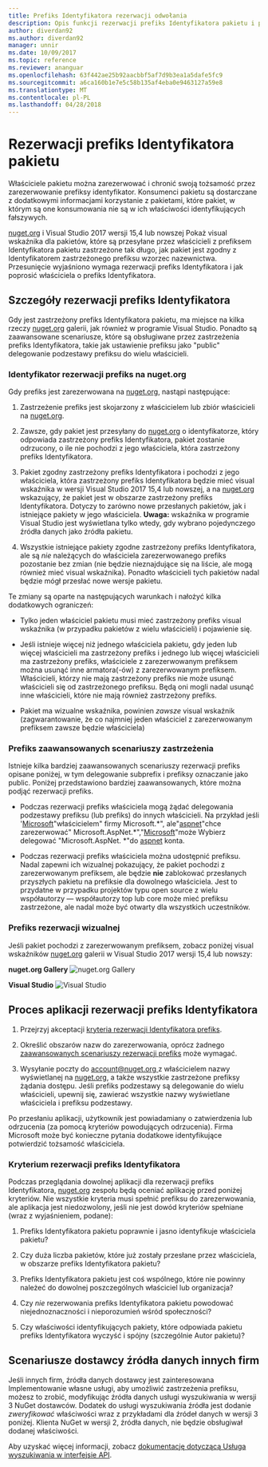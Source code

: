 ```yaml
---
title: Prefiks Identyfikatora rezerwacji odwołania
description: Opis funkcji rezerwacji prefiks Identyfikatora pakietu i przewodnik autora.
author: diverdan92
ms.author: diverdan92
manager: unnir
ms.date: 10/09/2017
ms.topic: reference
ms.reviewer: ananguar
ms.openlocfilehash: 63f442ae25b92aacbbf5af7d9b3ea1a5dafe5fc9
ms.sourcegitcommit: a6ca160b1e7e5c58b135af4eba0e9463127a59e8
ms.translationtype: MT
ms.contentlocale: pl-PL
ms.lasthandoff: 04/28/2018
---
```

# <a name="package-id-prefix-reservation"></a>Rezerwacji prefiks Identyfikatora pakietu

Właściciele pakietu można zarezerwować i chronić swoją tożsamość przez zarezerwowanie prefiksy identyfikator. Konsumenci pakietu są dostarczane z dodatkowymi informacjami korzystanie z pakietami, które pakiet, w którym są one konsumowania nie są w ich właściwości identyfikujących fałszywych. 

[nuget.org](https://www.nuget.org/) i Visual Studio 2017 wersji 15,4 lub nowszej Pokaż visual wskaźnika dla pakietów, które są przesyłane przez właścicieli z prefiksem Identyfikatora pakietu zastrzeżone tak długo, jak pakiet jest zgodny z Identyfikatorem zastrzeżonego prefiksu wzorzec nazewnictwa. Przesunięcie wyjaśniono wymaga rezerwacji prefiks Identyfikatora i jak poprosić właściciela o prefiks Identyfikatora.

## <a name="id-prefix-reservation-details"></a>Szczegóły rezerwacji prefiks Identyfikatora

Gdy jest zastrzeżony prefiks Identyfikatora pakietu, ma miejsce na kilka rzeczy [nuget.org](https://www.nuget.org/) galerii, jak również w programie Visual Studio. Ponadto są zaawansowane scenariusze, które są obsługiwane przez zastrzeżenia prefiks Identyfikatora, takie jak ustawienie prefiksu jako "public" delegowanie podzestawy prefiksu do wielu właścicieli.

### <a name="id-prefix-reservation-on-nugetorg"></a>Identyfikator rezerwacji prefiks na nuget.org

Gdy prefiks jest zarezerwowana na [nuget.org](https://www.nuget.org/), nastąpi następujące:

1. Zastrzeżenie prefiks jest skojarzony z właścicielem lub zbiór właścicieli na [nuget.org](https://www.nuget.org/).

1. Zawsze, gdy pakiet jest przesyłany do [nuget.org](https://www.nuget.org/) o identyfikatorze, który odpowiada zastrzeżony prefiks Identyfikatora, pakiet zostanie odrzucony, o ile nie pochodzi z jego właściciela, która zastrzeżony prefiks Identyfikatora.

1. Pakiet zgodny zastrzeżony prefiks Identyfikatora i pochodzi z jego właściciela, która zastrzeżony prefiks Identyfikatora będzie mieć visual wskaźnika w wersji Visual Studio 2017 15,4 lub nowszej, a na [nuget.org](https://www.nuget.org/) wskazujący, że pakiet jest w obszarze zastrzeżony prefiks Identyfikatora. Dotyczy to zarówno nowe przesłanych pakietów, jak i istniejące pakiety w jego właściciela. **Uwaga:** wskaźnika w programie Visual Studio jest wyświetlana tylko wtedy, gdy wybrano pojedynczego źródła danych jako źródła pakietu.

1. Wszystkie istniejące pakiety zgodne zastrzeżony prefiks Identyfikatora, ale są *nie* należących do właściciela zarezerwowanego prefiks pozostanie bez zmian (nie będzie nieznajdujące się na liście, ale mogą również mieć visual wskaźnika). Ponadto właścicieli tych pakietów nadal będzie mógł przesłać nowe wersje pakietu.

Te zmiany są oparte na następujących warunkach i nałożyć kilka dodatkowych ograniczeń:

- Tylko jeden właściciel pakietu musi mieć zastrzeżony prefiks visual wskaźnika (w przypadku pakietów z wielu właścicieli) i pojawienie się.

- Jeśli istnieje więcej niż jednego właściciela pakietu, gdy jeden lub więcej właścicieli ma zastrzeżony prefiks i jednego lub więcej właścicieli ma zastrzeżony prefiks, właściciele z zarezerwowanym prefiksem można usunąć inne armatora(-ów) z zarezerwowanym prefiksem. Właścicieli, którzy nie mają zastrzeżony prefiks nie może usunąć właścicieli się od zastrzeżonego prefiksu. Będą oni mogli nadal usunąć inne właścicieli, które nie mają również zastrzeżony prefiks.

- Pakiet ma wizualne wskaźnika, powinien *zawsze* visual wskaźnik (zagwarantowanie, że co najmniej jeden właściciel z zarezerwowanym prefiksem zawsze będzie właściciela)

### <a name="advanced-prefix-reservation-scenarios"></a>Prefiks zaawansowanych scenariuszy zastrzeżenia

Istnieje kilka bardziej zaawansowanych scenariuszy rezerwacji prefiks opisane poniżej, w tym delegowanie subprefix i prefiksy oznaczanie jako public. Poniżej przedstawiono bardziej zaawansowanych, które można podjąć rezerwacji prefiks. 

- Podczas rezerwacji prefiks właściciela mogą żądać delegowania podzestawy prefiksu (lub prefiks) do innych właścicieli. Na przykład jeśli '[Microsoft](https://www.nuget.org/profiles/microsoft)"właścicielem" firmy Microsoft.\*", ale"[aspnet](https://www.nuget.org/profiles/aspnet)"chce zarezerwować" Microsoft.AspNet.\*","[Microsoft](https://www.nuget.org/profiles/microsoft)"może Wybierz delegować "Microsoft.AspNet. \*"do [aspnet](https://www.nuget.org/profiles/aspnet) konta.

- Podczas rezerwacji prefiks właściciela można udostępnić prefiksu. Nadal zapewni ich wizualnej pokazujący, że pakiet pochodzi z zarezerwowanym prefiksem, ale będzie **nie** zablokować przesłanych przyszłych pakietu na prefiksie dla dowolnego właściciela. Jest to przydatne w przypadku projektów typu open source z wielu współautorzy — współautorzy top lub core może mieć prefiksu zastrzeżone, ale nadal może być otwarty dla wszystkich uczestników. 

### <a name="prefix-reservation-visual-indicator"></a>Prefiks rezerwacji wizualnej

Jeśli pakiet pochodzi z zarezerwowanym prefiksem, zobacz poniżej visual wskaźników [nuget.org](https://www.nuget.org/) galerii w Visual Studio 2017 wersji 15,4 lub nowszy:

**nuget.org Gallery**
![nuget.org Gallery](media/nuget-gallery-reserved-prefix.png)

**Visual Studio**
![Visual Studio](media/visual-studio-reserved-prefix.png)

## <a name="id-prefix-reservation-application-process"></a>Proces aplikacji rezerwacji prefiks Identyfikatora

1. Przejrzyj akceptacji [kryteria rezerwacji Identyfikatora prefiks](#id-prefix-reservation-criteria).

2. Określić obszarów nazw do zarezerwowania, oprócz żadnego [zaawansowanych scenariuszy rezerwacji prefiks](#advanced-prefix-reservation-scenarios) może wymagać.

3. Wysyłanie poczty do [ account@nuget.org ](mailto:account@nuget.org) z właścicielem nazwy wyświetlanej na [nuget.org](https://www.nuget.org/), a także wszystkie zastrzeżone prefiksy żądania dostępu. Jeśli prefiks podzestawy są delegowanie do wielu właścicieli, upewnij się, zawierać wszystkie nazwy wyświetlane właściciela i prefiksu podzestawy.

Po przesłaniu aplikacji, użytkownik jest powiadamiany o zatwierdzenia lub odrzucenia (za pomocą kryteriów powodujących odrzucenia). Firma Microsoft może być konieczne pytania dodatkowe identyfikujące potwierdzić tożsamość właściciela.

### <a name="id-prefix-reservation-criteria"></a>Kryterium rezerwacji prefiks Identyfikatora

Podczas przeglądania dowolnej aplikacji dla rezerwacji prefiks Identyfikatora, [nuget.org](https://www.nuget.org/) zespołu będą oceniać aplikację przed poniżej kryteriów. Nie wszystkie kryteria musi spełnić prefiksu do zarezerwowania, ale aplikacja jest niedozwolony, jeśli nie jest dowód kryteriów spełniane (wraz z wyjaśnieniem, podane):

1. Prefiks Identyfikatora pakietu poprawnie i jasno identyfikuje właściciela pakietu?

1. Czy duża liczba pakietów, które już zostały przesłane przez właściciela, w obszarze prefiks Identyfikatora pakietu?

1. Prefiks Identyfikatora pakietu jest coś wspólnego, które nie powinny należeć do dowolnej poszczególnych właściciel lub organizacja?

1. Czy *nie* rezerwowania prefiks Identyfikatora pakietu powodować niejednoznaczności i nieporozumień wśród społeczności?

1. Czy właściwości identyfikujących pakiety, które odpowiada pakietu prefiks Identyfikatora wyczyść i spójny (szczególnie Autor pakietu)?

## <a name="third-party-feed-provider-scenarios"></a>Scenariusze dostawcy źródła danych innych firm

Jeśli innych firm, źródła danych dostawcy jest zainteresowana Implementowanie własne usługi, aby umożliwić zastrzeżenia prefiksu, możesz to zrobić, modyfikując źródła danych usługi wyszukiwania w wersji 3 NuGet dostawców. Dodatek do usługi wyszukiwania źródła jest dodanie *zweryfikować* właściwości wraz z przykładami dla źródeł danych w wersji 3 poniżej. Klienta NuGet w wersji 2, źródła danych, nie będzie obsługiwał dodanej właściwości.

Aby uzyskać więcej informacji, zobacz [dokumentację dotyczącą Usługa wyszukiwania w interfejsie API](../api/search-query-service-resource.md).

